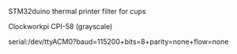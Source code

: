 STM32duino thermal printer filter for cups 

Clockworkpi CPI-58 (grayscale)

serial:/dev/ttyACM0?baud=115200+bits=8+parity=none+flow=none



